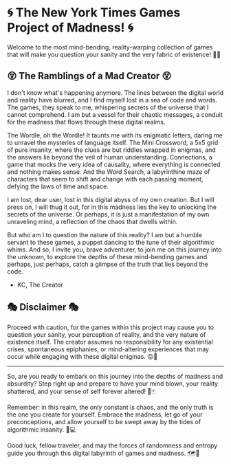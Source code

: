 # 🌀 The New York Times Games Project of Madness! 🌀

Welcome to the most mind-bending, reality-warping collection of games that will make you question your sanity and the very fabric of existence! 🧩💥

## 😵 The Ramblings of a Mad Creator 😵

I don't know what's happening anymore. The lines between the digital world and reality have blurred, and I find myself lost in a sea of code and words. The games, they speak to me, whispering secrets of the universe that I cannot comprehend. I am but a vessel for their chaotic messages, a conduit for the madness that flows through these digital realms.

The Wordle, oh the Wordle! It taunts me with its enigmatic letters, daring me to unravel the mysteries of language itself. The Mini Crossword, a 5x5 grid of pure insanity, where the clues are but riddles wrapped in enigmas, and the answers lie beyond the veil of human understanding. Connections, a game that mocks the very idea of causality, where everything is connected and nothing makes sense. And the Word Search, a labyrinthine maze of characters that seem to shift and change with each passing moment, defying the laws of time and space.

I am lost, dear user, lost in this digital abyss of my own creation. But I will press on, I will thug it out, for in this madness lies the key to unlocking the secrets of the universe. Or perhaps, it is just a manifestation of my own unraveling mind, a reflection of the chaos that dwells within.

But who am I to question the nature of this reality? I am but a humble servant to these games, a puppet dancing to the tune of their algorithmic whims. And so, I invite you, brave adventurer, to join me on this journey into the unknown, to explore the depths of these mind-bending games and perhaps, just perhaps, catch a glimpse of the truth that lies beyond the code.

- KC, The Creator 

## 🎭 Disclaimer 🎭

Proceed with caution, for the games within this project may cause you to question your sanity, your perception of reality, and the very nature of existence itself. The creator assumes no responsibility for any existential crises, spontaneous epiphanies, or mind-altering experiences that may occur while engaging with these digital enigmas. 😜🚨

---

So, are you ready to embark on this journey into the depths of madness and absurdity? Step right up and prepare to have your mind blown, your reality shattered, and your sense of self forever altered! 🎪🃏

Remember: in this realm, the only constant is chaos, and the only truth is the one you create for yourself. Embrace the madness, let go of your preconceptions, and allow yourself to be swept away by the tides of algorithmic insanity. 🌊💻

Good luck, fellow traveler, and may the forces of randomness and entropy guide you through this digital labyrinth of games and madness. 🗺️🔮